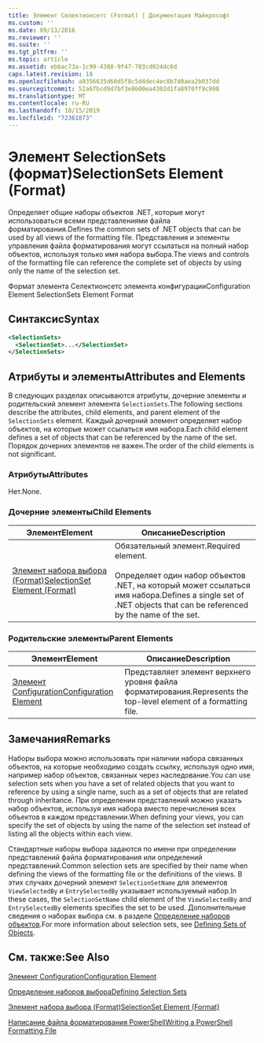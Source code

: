 ```yaml
---
title: Элемент Селектионсетс (Format) | Документация Майкрософт
ms.custom: ''
ms.date: 09/13/2016
ms.reviewer: ''
ms.suite: ''
ms.tgt_pltfrm: ''
ms.topic: article
ms.assetid: ebbac73a-1c99-4388-9f47-703cd024dc6d
caps.latest.revision: 18
ms.openlocfilehash: a9356635d60d5f8c5d4dec4ec8b7d0aea2b037dd
ms.sourcegitcommit: 52a67bcd9d7bf3e8600ea4302d1fa8970ff9c998
ms.translationtype: MT
ms.contentlocale: ru-RU
ms.lasthandoff: 10/15/2019
ms.locfileid: "72361873"
---
```

# <a name="selectionsets-element-format"></a><span data-ttu-id="2f123-102">Элемент SelectionSets (формат)</span><span class="sxs-lookup"><span data-stu-id="2f123-102">SelectionSets Element (Format)</span></span>

<span data-ttu-id="2f123-103">Определяет общие наборы объектов .NET, которые могут использоваться всеми представлениями файла форматирования.</span><span class="sxs-lookup"><span data-stu-id="2f123-103">Defines the common sets of .NET objects that can be used by all views of the formatting file.</span></span> <span data-ttu-id="2f123-104">Представления и элементы управления файла форматирования могут ссылаться на полный набор объектов, используя только имя набора выбора.</span><span class="sxs-lookup"><span data-stu-id="2f123-104">The views and controls of the formatting file can reference the complete set of objects by using only the name of the selection set.</span></span>

<span data-ttu-id="2f123-105">Формат элемента Селектионсетс элемента конфигурации</span><span class="sxs-lookup"><span data-stu-id="2f123-105">Configuration Element SelectionSets Element Format</span></span>

## <a name="syntax"></a><span data-ttu-id="2f123-106">Синтаксис</span><span class="sxs-lookup"><span data-stu-id="2f123-106">Syntax</span></span>

```xml
<SelectionSets>
  <SelectionSet>...</SelectionSet>
</SelectionSets>
```

## <a name="attributes-and-elements"></a><span data-ttu-id="2f123-107">Атрибуты и элементы</span><span class="sxs-lookup"><span data-stu-id="2f123-107">Attributes and Elements</span></span>

<span data-ttu-id="2f123-108">В следующих разделах описываются атрибуты, дочерние элементы и родительский элемент элемента `SelectionSets`.</span><span class="sxs-lookup"><span data-stu-id="2f123-108">The following sections describe the attributes, child elements, and parent element of the `SelectionSets` element.</span></span> <span data-ttu-id="2f123-109">Каждый дочерний элемент определяет набор объектов, на которые может ссылаться имя набора.</span><span class="sxs-lookup"><span data-stu-id="2f123-109">Each child element defines a set of objects that can be referenced by the name of the set.</span></span> <span data-ttu-id="2f123-110">Порядок дочерних элементов не важен.</span><span class="sxs-lookup"><span data-stu-id="2f123-110">The order of the child elements is not significant.</span></span>

### <a name="attributes"></a><span data-ttu-id="2f123-111">Атрибуты</span><span class="sxs-lookup"><span data-stu-id="2f123-111">Attributes</span></span>

<span data-ttu-id="2f123-112">Нет.</span><span class="sxs-lookup"><span data-stu-id="2f123-112">None.</span></span>

### <a name="child-elements"></a><span data-ttu-id="2f123-113">Дочерние элементы</span><span class="sxs-lookup"><span data-stu-id="2f123-113">Child Elements</span></span>

|<span data-ttu-id="2f123-114">Элемент</span><span class="sxs-lookup"><span data-stu-id="2f123-114">Element</span></span>|<span data-ttu-id="2f123-115">Описание</span><span class="sxs-lookup"><span data-stu-id="2f123-115">Description</span></span>|
|-------------|-----------------|
|[<span data-ttu-id="2f123-116">Элемент набора выбора (Format)</span><span class="sxs-lookup"><span data-stu-id="2f123-116">SelectionSet Element (Format)</span></span>](./selectionset-element-format.md)|<span data-ttu-id="2f123-117">Обязательный элемент.</span><span class="sxs-lookup"><span data-stu-id="2f123-117">Required element.</span></span><br /><br /> <span data-ttu-id="2f123-118">Определяет один набор объектов .NET, на который может ссылаться имя набора.</span><span class="sxs-lookup"><span data-stu-id="2f123-118">Defines a single set of .NET objects that can be referenced by the name of the set.</span></span>|

### <a name="parent-elements"></a><span data-ttu-id="2f123-119">Родительские элементы</span><span class="sxs-lookup"><span data-stu-id="2f123-119">Parent Elements</span></span>

|<span data-ttu-id="2f123-120">Элемент</span><span class="sxs-lookup"><span data-stu-id="2f123-120">Element</span></span>|<span data-ttu-id="2f123-121">Описание</span><span class="sxs-lookup"><span data-stu-id="2f123-121">Description</span></span>|
|-------------|-----------------|
|[<span data-ttu-id="2f123-122">Элемент Configuration</span><span class="sxs-lookup"><span data-stu-id="2f123-122">Configuration Element</span></span>](./configuration-element-format.md)|<span data-ttu-id="2f123-123">Представляет элемент верхнего уровня файла форматирования.</span><span class="sxs-lookup"><span data-stu-id="2f123-123">Represents the top-level element of a formatting file.</span></span>|

## <a name="remarks"></a><span data-ttu-id="2f123-124">Замечания</span><span class="sxs-lookup"><span data-stu-id="2f123-124">Remarks</span></span>

<span data-ttu-id="2f123-125">Наборы выбора можно использовать при наличии набора связанных объектов, на которые необходимо создать ссылку, используя одно имя, например набор объектов, связанных через наследование.</span><span class="sxs-lookup"><span data-stu-id="2f123-125">You can use selection sets when you have a set of related objects that you want to reference by using a single name, such as a set of objects that are related through inheritance.</span></span> <span data-ttu-id="2f123-126">При определении представлений можно указать набор объектов, используя имя набора вместо перечисления всех объектов в каждом представлении.</span><span class="sxs-lookup"><span data-stu-id="2f123-126">When defining your views, you can specify the set of objects by using the name of the selection set instead of listing all the objects within each view.</span></span>

<span data-ttu-id="2f123-127">Стандартные наборы выбора задаются по имени при определении представлений файла форматирования или определений представлений.</span><span class="sxs-lookup"><span data-stu-id="2f123-127">Common selection sets are specified by their name when defining the views of the formatting file or the definitions of the views.</span></span> <span data-ttu-id="2f123-128">В этих случаях дочерний элемент `SelectionSetName` для элементов `ViewSelectedBy` и `EntrySelectedBy` указывает используемый набор.</span><span class="sxs-lookup"><span data-stu-id="2f123-128">In these cases, the `SelectionSetName` child element of the `ViewSelectedBy` and `EntrySelectedBy` elements specifies the set to be used.</span></span> <span data-ttu-id="2f123-129">Дополнительные сведения о наборах выбора см. в разделе [Определение наборов объектов](./defining-selection-sets.md).</span><span class="sxs-lookup"><span data-stu-id="2f123-129">For more information about selection sets, see [Defining Sets of Objects](./defining-selection-sets.md).</span></span>

## <a name="see-also"></a><span data-ttu-id="2f123-130">См. также:</span><span class="sxs-lookup"><span data-stu-id="2f123-130">See Also</span></span>

[<span data-ttu-id="2f123-131">Элемент Configuration</span><span class="sxs-lookup"><span data-stu-id="2f123-131">Configuration Element</span></span>](./configuration-element-format.md)

[<span data-ttu-id="2f123-132">Определение наборов выбора</span><span class="sxs-lookup"><span data-stu-id="2f123-132">Defining Selection Sets</span></span>](./defining-selection-sets.md)

[<span data-ttu-id="2f123-133">Элемент набора выбора (Format)</span><span class="sxs-lookup"><span data-stu-id="2f123-133">SelectionSet Element (Format)</span></span>](./selectionset-element-format.md)

[<span data-ttu-id="2f123-134">Написание файла форматирования PowerShell</span><span class="sxs-lookup"><span data-stu-id="2f123-134">Writing a PowerShell Formatting File</span></span>](./writing-a-powershell-formatting-file.md)
